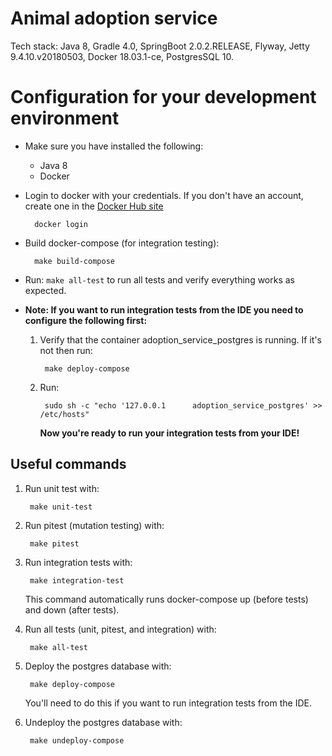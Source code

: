 # Animal adoption service

Tech stack: Java 8, Gradle 4.0, SpringBoot 2.0.2.RELEASE, Flyway, Jetty 9.4.10.v20180503, Docker 18.03.1-ce, PostgresSQL 10.

# Configuration for your development environment

- Make sure you have installed the following:
    - Java 8
    - Docker
    
- Login to docker with your credentials. If you don't have an account, create one in the [Docker Hub site](https://hub.docker.com/)

        docker login

- Build docker-compose (for integration testing):

        make build-compose
 
- Run: `make all-test` to run all tests and verify everything works as expected.

- **Note: If you want to run integration tests from the IDE you need to configure the following first:**

    1) Verify that the container adoption_service_postgres is running. If it's not then run:
            
            make deploy-compose

    2) Run: 
    
            sudo sh -c "echo '127.0.0.1      adoption_service_postgres' >> /etc/hosts"

       **Now you're ready to run your integration tests from your IDE!**

## Useful commands

1. Run unit test with:
        
        make unit-test
3. Run pitest (mutation testing) with:
    
        make pitest
2. Run integration tests with:

        make integration-test
   This command automatically runs docker-compose up (before tests) and down (after tests).
3. Run all tests (unit, pitest, and integration) with:

        make all-test
4. Deploy the postgres database with:

        make deploy-compose
   
   You'll need to do this if you want to run integration tests from the IDE.
5. Undeploy the postgres database with:

        make undeploy-compose
